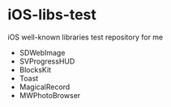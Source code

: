 iOS-libs-test
=============

iOS well-known libraries test repository for me

- SDWebImage
- SVProgressHUD
- BlocksKit
- Toast
- MagicalRecord
- MWPhotoBrowser
